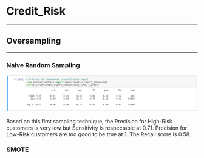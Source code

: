 # Credit_Risk
---------------------------------------------------------------------------------------------------------
## Oversampling
---------------------------------------------------------------------------------------------------------
### Naive Random Sampling

![](https://github.com/GR8505/Credit_Risk/blob/master/Images/R_OverSample.png)

Based on this first sampling technique, the Precision for High-Risk customers is very low but Sensitivity
is respectable at 0.71.  Precision for Low-Risk customers are too good to be true at 1. The Recall score
is 0.58.


### SMOTE

![]()
